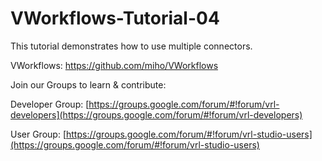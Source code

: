 VWorkflows-Tutorial-04
======================

This tutorial demonstrates how to use multiple connectors.

VWorkflows: https://github.com/miho/VWorkflows

Join our Groups to learn & contribute:

Developer Group: [https://groups.google.com/forum/#!forum/vrl-developers](https://groups.google.com/forum/#!forum/vrl-developers)

User Group: [https://groups.google.com/forum/#!forum/vrl-studio-users](https://groups.google.com/forum/#!forum/vrl-studio-users)
